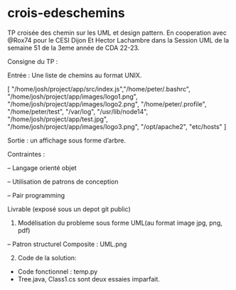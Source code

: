 # crois-edeschemins

TP croisée des chemin sur les UML et design pattern.
En cooperation avec @Rox74 pour le CESI Dijon Et Hector Lachambre dans la Session UML de la semaine 51 de la 3eme année de CDA 22-23.

Consigne du TP :

Entrée : Une liste de chemins au format UNIX.

[
"/home/josh/project/app/src/index.js","/home/peter/.bashrc",
"/home/josh/project/app/images/logo1.png",
"/home/josh/project/app/images/logo2.png",
"/home/peter/.profile",
"/home/peter/test",
"/var/log",
"/usr/lib/node14",
"/home/josh/project/app/test.jpg",
"/home/josh/project/app/images/logo3.png",
"/opt/apache2",
"etc/hosts"
]

Sortie : un affichage sous forme d’arbre.

Contraintes :

– Langage orienté objet

– Utilisation de patrons de conception

– Pair programming

Livrable (exposé sous un depot git public)

1. Modélisation du probleme sous forme UML(au format image jpg, png, pdf)

– Patron structurel Composite : UML.png

2. Code de la solution:

- Code fonctionnel : temp.py
- Tree.java, Class1.cs sont deux essaies imparfait.
